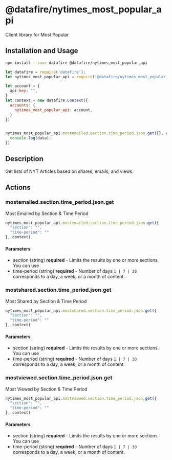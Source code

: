 # @datafire/nytimes_most_popular_api

Client library for Most Popular

## Installation and Usage
```bash
npm install --save datafire @datafire/nytimes_most_popular_api
```

```js
let datafire = require('datafire');
let nytimes_most_popular_api = require('@datafire/nytimes_most_popular_api').actions;

let account = {
  api-key: "",
}
let context = new datafire.Context({
  accounts: {
    nytimes_most_popular_api: account,
  }
})


nytimes_most_popular_api.mostemailed.section.time_period.json.get({}, context).then(data => {
  console.log(data);
})
```

## Description
Get lists of NYT Articles based on shares, emails, and views.

## Actions
### mostemailed.section.time_period.json.get
Most Emailed by Section & Time Period


```js
nytimes_most_popular_api.mostemailed.section.time_period.json.get({
  "section": "",
  "time-period": ""
}, context)
```

#### Parameters
* section (string) **required** - Limits the results by one or more sections. You can use
* time-period (string) **required** - Number of days `1 | 7 | 30 ` corresponds to a day, a week, or a month of content.

### mostshared.section.time_period.json.get
Most Shared by Section & Time Period


```js
nytimes_most_popular_api.mostshared.section.time_period.json.get({
  "section": "",
  "time-period": ""
}, context)
```

#### Parameters
* section (string) **required** - Limits the results by one or more sections. You can use
* time-period (string) **required** - Number of days `1 | 7 | 30 ` corresponds to a day, a week, or a month of content.

### mostviewed.section.time_period.json.get
Most Viewed by Section & Time Period


```js
nytimes_most_popular_api.mostviewed.section.time_period.json.get({
  "section": "",
  "time-period": ""
}, context)
```

#### Parameters
* section (string) **required** - Limits the results by one or more sections. You can use
* time-period (string) **required** - Number of days `1 | 7 | 30 ` corresponds to a day, a week, or a month of content.

